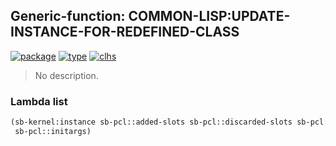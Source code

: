 ## Generic-function: COMMON-LISP:UPDATE-INSTANCE-FOR-REDEFINED-CLASS
[![package](https://img.shields.io/badge/Package-COMMON--LISP-5f9ea0.svg?style=social&colorA=999999)](../) [![type](https://img.shields.io/badge/Type-Generic--Function-5f9ea0.svg?style=social&colorA=999999)](../#generic-function) [![clhs](https://img.shields.io/badge/CLHS-UPDATE--INSTANCE--FOR--REDEFINED--CLASS-5f9ea0.svg?style=social&colorA=999999)](http://www.lispworks.com/documentation/HyperSpec/Body/f_upda_1.htm) 

> No description.

### Lambda list
```cl
(sb-kernel:instance sb-pcl::added-slots sb-pcl::discarded-slots sb-pcl::property-list &rest
 sb-pcl::initargs)
```

